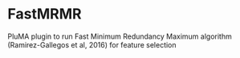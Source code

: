 # FastMRMR
PluMA plugin to run Fast Minimum Redundancy Maximum algorithm (Ramirez-Gallegos et al, 2016) for feature selection
